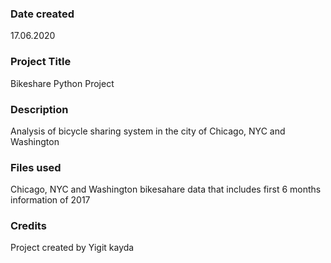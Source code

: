 ### Date created
17.06.2020

### Project Title
Bikeshare Python Project

### Description
Analysis of bicycle sharing system in the city of Chicago, NYC and Washington

### Files used
Chicago, NYC and Washington bikesahare data that includes first 6 months information of 2017 

### Credits
Project created by Yigit kayda

